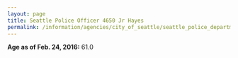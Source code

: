 ```yaml
---
layout: page
title: Seattle Police Officer 4650 Jr Hayes
permalink: /information/agencies/city_of_seattle/seattle_police_department/copbook/4650/
---
```


**Age as of Feb. 24, 2016:** 61.0

